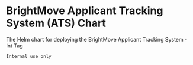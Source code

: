 # BrightMove Applicant Tracking System (ATS) Chart

The Helm chart for deploying the BrightMove Applicant Tracking System - Int Tag

    Internal use only
